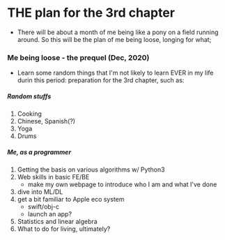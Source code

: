 # THE plan for the 3rd chapter

- There will be about a month of me being like a pony on a field running around. So this will be the plan of me being loose, longing for what;

### Me being loose - the prequel (Dec, 2020)

- Learn some random things that I'm not likely to learn EVER in my life durin this period: preparation for the 3rd chapter, such as:

##### Random stuffs

1. Cooking
2. Chinese, Spanish(?)
3. Yoga
4. Drums

##### Me, as a programmer

1. Getting the basis on various algorithms w/ Python3
2. Web skills in basic FE/BE
   - make my own webpage to introduce who I am and what I've done
3. dive into ML/DL
4. get a bit familiar to Apple eco system
   - swift/obj-c
   - launch an app?
5. Statistics and linear algebra
6. What to do for living, ultimately?
